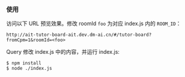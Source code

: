 ### 使用

访问以下 URL 预览效果。修改 roomId `foo` 为对应 index.js 内的 `ROOM_ID`：
```
http://ait-tutor-board-ait.dev.dm-ai.cn/#/tutor-board?fromCpm=1&roomId=<foo>
```

Query 修改 index.js 中的内容，并运行 index.js:
```
$ npm install
$ node ./index.js
```
